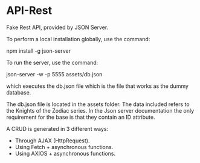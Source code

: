 # API-Rest
Fake Rest API, provided by JSON Server.

To perform a local installation globally, use the command:

npm install -g json-server

To run the server, use the command:

json-server -w -p 5555 assets/db.json

which executes the db.json file which is the file that works as the dummy database.

The db.json file is located in the assets folder. The data included refers to the Knights of the Zodiac series. In the Json server documentation the only requirement for the base is that they contain an ID attribute.

A CRUD is generated in 3 different ways:
* Through AJAX (HttpRequest).
* Using Fetch + asynchronous functions.
* Using AXIOS + asynchronous functions.
